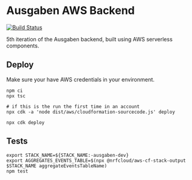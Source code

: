 # Ausgaben AWS Backend

[![Build Status](https://travis-ci.org/ausgaben/aws-backend.svg?branch=saga)](https://travis-ci.org/ausgaben/aws-backend)

5th iteration of the Ausgaben backend, built using AWS serverless components.

## Deploy

Make sure your have AWS credentials in your environment.

    npm ci
    npx tsc
    
    # if this is the run the first time in an account
    npx cdk -a 'node dist/aws/cloudformation-sourcecode.js' deploy

    npx cdk deploy

## Tests

    export STACK_NAME=${STACK_NAME:-ausgaben-dev}
    export AGGREGATES_EVENTS_TABLE=$(npx @nrfcloud/aws-cf-stack-output $STACK_NAME aggregateEventsTableName)
    npm test
